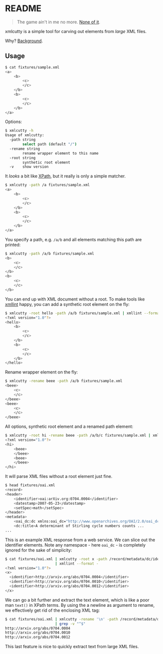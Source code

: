 README
======

> The game ain't in me no more. [None of it](https://www.youtube.com/watch?v=h7yf8Vp2KAI&feature=youtu.be&t=1m46s).

xmlcutty is a simple tool for carving out elements from *large* XML files.

Why? [Background](http://stackoverflow.com/q/33653844/89391).

Usage
-----

```sh
$ cat fixtures/sample.xml
<a>
    <b>
        <c>
        </c>
    </b>
    <b>
        <c>
        </c>
    </b>
</a>
```

Options:

```sh
$ xmlcutty -h
Usage of xmlcutty:
  -path string
        select path (default "/")
  -rename string
        rename wrapper element to this name
  -root string
        synthetic root element
  -v    show version
```

It *looks* a bit like [XPath](https://en.wikipedia.org/wiki/XPath), but it really
is only a simple matcher.

```sh
$ xmlcutty -path /a fixtures/sample.xml
<a>
    <b>
        <c>
        </c>
    </b>
    <b>
        <c>
        </c>
    </b>
</a>
```

You specify a path, e.g. `/a/b` and all elements matching this path are printed:

```sh
$ xmlcutty -path /a/b fixtures/sample.xml
<b>
    <c>
    </c>
</b>
<b>
    <c>
    </c>
</b>
```

You can end up with XML document without a root. To make tools like
[xmllint](http://xmlsoft.org/xmllint.html) happy, you can add a
synthetic root element on the fly:

```sh
$ xmlcutty -root hello -path /a/b fixtures/sample.xml | xmllint --format -
<?xml version="1.0"?>
<hello>
    <b>
        <c>
        </c>
    </b>
    <b>
        <c>
        </c>
    </b>
</hello>
```

Rename wrapper element on the fly:

```sh
$ xmlcutty -rename beee -path /a/b fixtures/sample.xml
<beee>
    <c>
    </c>
</beee>
<beee>
    <c>
    </c>
</beee>
```

All options, synthetic root element and a renamed path element:

```sh
$ xmlcutty -root hi -rename beee -path /a/b/c fixtures/sample.xml | xmllint --format -
<?xml version="1.0"?>
<hi>
    <beee>
    </beee>
    <beee>
    </beee>
</hi>
```

It will parse XML files without a root element just fine.

```sh
$ head fixtures/oai.xml
<record>
<header>
    <identifier>oai:arXiv.org:0704.0004</identifier>
    <datestamp>2007-05-23</datestamp>
    <setSpec>math</setSpec>
</header>
<metadata>
    <oai_dc:dc xmlns:oai_dc="http://www.openarchives.org/OAI/2.0/oai_dc/"... >
    <dc:title>A determinant of Stirling cycle numbers counts ...
...
```

This is an example XML response from a web service. We can slice out the
identifier elements. Note any namespace - here `oai_dc` - is completely
ignored for the sake of simplicity:

```sh
$ cat fixtures/oai.xml | xmlcutty -root x -path /record/metadata/dc/identifier \
                       | xmllint --format -
<?xml version="1.0"?>
<x>
  <identifier>http://arxiv.org/abs/0704.0004</identifier>
  <identifier>http://arxiv.org/abs/0704.0010</identifier>
  <identifier>http://arxiv.org/abs/0704.0012</identifier>
</x>
```

We can go a bit further and extract the text element, which is like a poor man
`text()` in XPath terms. By using the a newline as argument to rename, we
effectively get rid of the enclosing XML tag:

```sh
$ cat fixtures/oai.xml | xmlcutty -rename '\n' -path /record/metadata/dc/identifier \
                       | grep -v "^$"
http://arxiv.org/abs/0704.0004
http://arxiv.org/abs/0704.0010
http://arxiv.org/abs/0704.0012
```

This last feature is nice to quickly extract text from large XML files.
